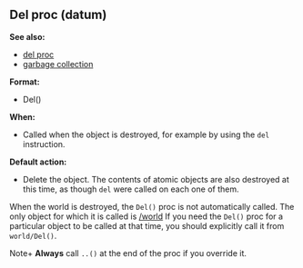 ## Del proc (datum)
**See also:**
+   [del proc](/ref/proc/del.md) 
+   [garbage collection](/ref/DM/garbage.md) 
<!-- -->
**Format:**
+   Del()
<!-- -->
**When:**
+   Called when the object is destroyed, for example by using the `del`
    instruction.
<!-- -->
**Default action:**
+   Delete the object. The contents of atomic objects are also destroyed
    at this time, as though `del` were called on each one of them.


When the world is destroyed, the `Del()` proc is not
automatically called. The only object for which it is called is
[/world](/ref/world.md)  If you need the `Del()` proc for a particular object
to be called at that time, you should explicitly call it from
`world/Del()`. 

Note+ **Always** call `..()` at the end of the
proc if you override it.